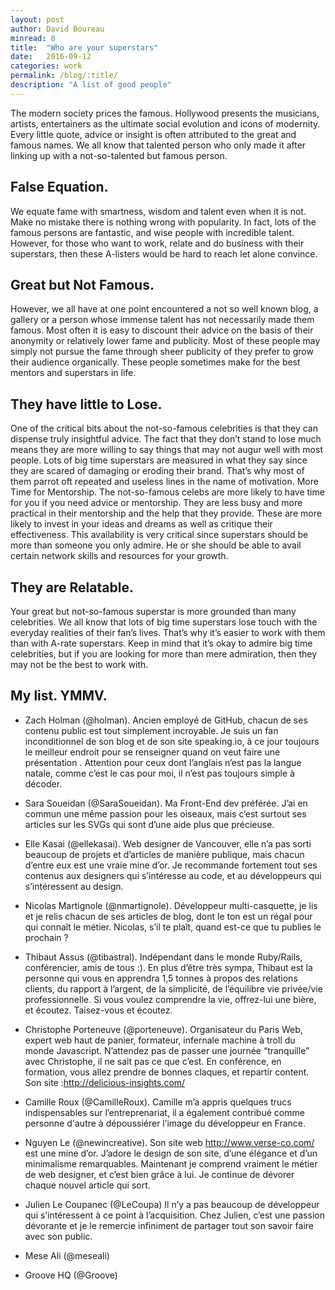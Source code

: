```yaml
---
layout: post
author: David Boureau
minread: 8
title:  "Who are your superstars"
date:   2016-09-12
categories: work
permalink: /blog/:title/
description: "A list of good people"
---
```



The modern society prices the famous. Hollywood presents the musicians, artists, entertainers as the ultimate social evolution and icons of modernity. Every little quote, advice or insight is often attributed to the great and famous names. We all know that talented person who only made it after linking up with a not-so-talented but famous person.

## False Equation.

We equate fame with smartness, wisdom and talent even when it is not. Make no mistake there is nothing wrong with popularity. In fact, lots of the famous persons are fantastic, and wise people with incredible talent. However, for those who want to work, relate and do business with their superstars, then these A-listers would be hard to reach let alone convince.


## Great but Not Famous.

However, we all have at one point encountered a not so well known blog, a gallery or a person whose immense talent has not necessarily made them famous. Most often it is easy to discount their advice on the basis of their anonymity or relatively lower fame and publicity. Most of these people may simply not pursue the fame through sheer publicity of they prefer to grow their audience organically. These people sometimes make for the best mentors and superstars in life.


## They have little to Lose.

One of the critical bits about the not-so-famous celebrities is that they can dispense truly insightful advice. The fact that they don’t stand to lose much means they are more willing to say things that may not augur well with most people. Lots of big time superstars are measured in what they say since they are scared of damaging or eroding their brand. That’s why most of them parrot oft repeated and useless lines in the name of motivation.
More Time for Mentorship. The not-so-famous celebs are more likely to have time for you if you need advice or mentorship. They are less busy and more practical in their mentorship and the help that they provide. These are more likely to invest in your ideas and dreams as well as critique their effectiveness. This availability is very critical since superstars should be more than someone you only admire. He or she should be able to avail certain network skills and resources for your growth.

## They are Relatable.
Your great but not-so-famous superstar is more grounded than many celebrities. We all know that lots of big time superstars lose touch with the everyday realities of their fan’s lives. That’s why it’s easier to work with them than with A-rate superstars. Keep in mind that it’s okay to admire big time celebrities, but if you are looking for more than mere admiration, then they may not be the best to work with.


## My list. YMMV.

 - Zach Holman (@holman). Ancien employé de GitHub, chacun de ses contenu public est tout simplement incroyable. Je suis un fan inconditionnel de son blog et de son site speaking.io, à ce jour toujours le meilleur endroit pour se renseigner quand on veut faire une présentation . Attention pour ceux dont l’anglais n’est pas la langue natale, comme c’est le cas pour moi, il n’est pas toujours simple à décoder.

 - Sara Soueidan (@SaraSoueidan). Ma Front-End dev préférée. J’ai en commun une même passion pour les oiseaux, mais c’est surtout ses articles sur les SVGs qui sont d’une aide plus que précieuse.

 - Elle Kasai (@ellekasai). Web designer de Vancouver, elle n’a pas sorti beaucoup de projets et d’articles de manière publique, mais chacun d’entre eux est une vraie mine d’or. Je recommande fortement tout ses contenus aux designers qui s’intéresse au code, et au développeurs qui s’intéressent au design.

 - Nicolas Martignole (@nmartignole). Développeur multi-casquette, je lis et je relis chacun de ses articles de blog, dont le ton est un régal pour qui connaît le métier. Nicolas, s’il te plaît, quand est-ce que tu publies le prochain ?

 - Thibaut Assus (@tibastral). Indépendant dans le monde Ruby/Rails, conférencier, amis de tous :). En plus d’être très sympa, Thibaut est la personne qui vous en apprendra 1,5 tonnes à propos des relations clients, du rapport à l’argent, de la simplicité, de l’équilibre vie privée/vie professionnelle. Si vous voulez comprendre la vie, offrez-lui une bière, et écoutez. Taisez-vous et écoutez.

 - Christophe Porteneuve (@porteneuve). Organisateur du Paris Web, expert web haut de panier, formateur, infernale machine à troll du monde Javascript. N’attendez pas de passer une journée “tranquille” avec Christophe, il ne sait pas ce que c’est. En conférence, en formation, vous allez prendre de bonnes claques, et repartir content.  Son site :http://delicious-insights.com/

 - Camille Roux (@CamilleRoux). Camille m’a appris quelques trucs indispensables sur l’entreprenariat, il a également contribué comme personne d'autre à dépoussiérer l’image du développeur en France.

 - Nguyen Le (@newincreative). Son site web http://www.verse-co.com/ est une mine d’or. J’adore le design de son site, d’une élégance et d’un minimalisme remarquables. Maintenant je comprend vraiment le métier de web designer, et c’est bien grâce à lui. Je continue de dévorer chaque nouvel article qui sort.

 - Julien Le Coupanec (@LeCoupa) Il n’y a pas beaucoup de développeur qui s’intéressent à ce point à l’acquisition. Chez Julien, c’est une passion dévorante et je le remercie infiniment de partager tout son savoir faire avec son public.

- Mese Ali (@meseali)

- Groove HQ (@Groove)
